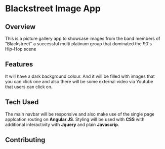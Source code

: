 # Blackstreet Image App

## Overview

This is a picture gallery app to showcase images from the band members of "Blackstreet" a successful multi platinum group that dominated the 90's Hip-Hop scene
 
## Features

It will have a dark background colour. And it will be filled with images that you can click one and also there will be some external video via Youtube that users can click on. 
 
## Tech Used

The main navbar will be responsive and also make use of the single page applcation routing on <b>Angular JS</b>. Styling will be used with <b>CSS</b> with additional interactivity with <b>Jquery</b> and plain <b>Javascrip</b>.
 
## Contributing